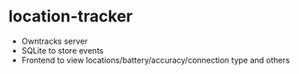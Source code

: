 # location-tracker

- Owntracks server
- SQLite to store events
- Frontend to view locations/battery/accuracy/connection type and others
